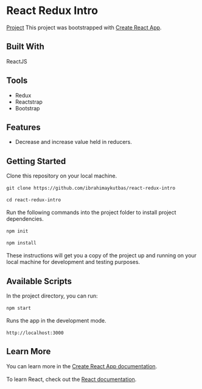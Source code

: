 # React Redux Intro
[Project](https://react-redux-intro-15574.web.app/)
This project was bootstrapped with [Create React App](https://github.com/facebook/create-react-app).
## Built With
ReactJS
## Tools
- Redux
- Reactstrap
- Bootstrap
## Features
- Decrease and increase value held in reducers.
## Getting Started
Clone this repository on your local machine.<br/><br/>
`git clone https://github.com/ibrahimaykutbas/react-redux-intro`<br/><br/>
`cd react-redux-intro`<br/><br/>
Run the following commands into the project folder to install project dependencies.<br/><br/>
`npm init`<br/><br/>
`npm install`<br/><br/>
These instructions will get you a copy of the project up and running on your local machine for development and testing purposes.<br/>
## Available Scripts
In the project directory, you can run: <br/><br/>
`npm start`<br/><br/>
Runs the app in the development mode.<br/><br/>
`http://localhost:3000`<br/>
## Learn More
You can learn more in the [Create React App documentation](https://create-react-app.dev/docs/getting-started/).<br/><br/>
To learn React, check out the [React documentation](https://reactjs.org/).
